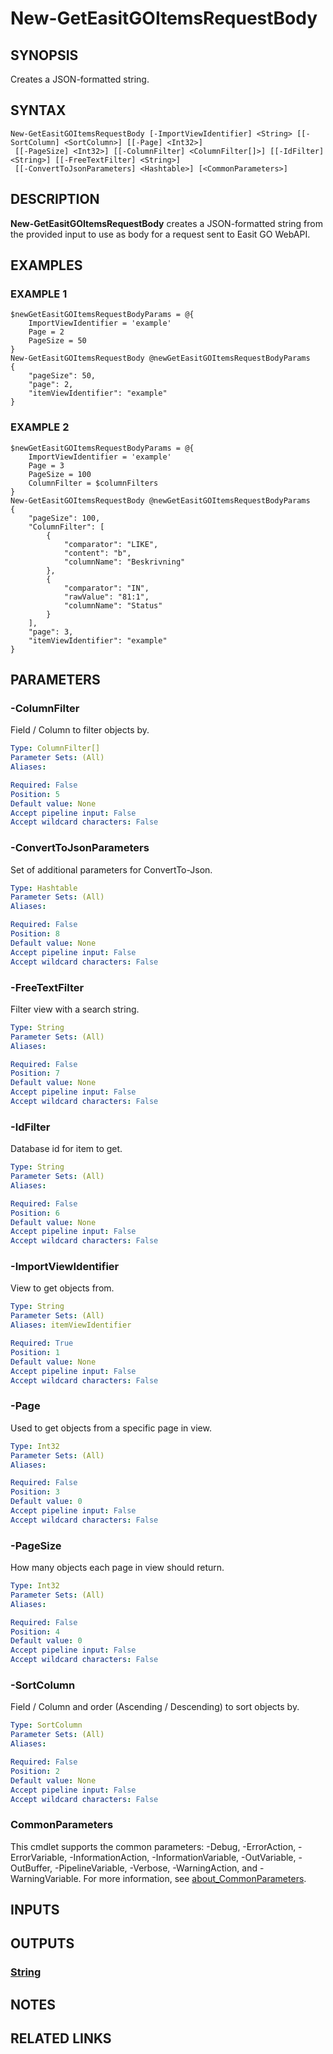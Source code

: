 # New-GetEasitGOItemsRequestBody

## SYNOPSIS
Creates a JSON-formatted string.

## SYNTAX

```
New-GetEasitGOItemsRequestBody [-ImportViewIdentifier] <String> [[-SortColumn] <SortColumn>] [[-Page] <Int32>]
 [[-PageSize] <Int32>] [[-ColumnFilter] <ColumnFilter[]>] [[-IdFilter] <String>] [[-FreeTextFilter] <String>]
 [[-ConvertToJsonParameters] <Hashtable>] [<CommonParameters>]
```

## DESCRIPTION
**New-GetEasitGOItemsRequestBody** creates a JSON-formatted string from the provided input to use as body for a request sent to Easit GO WebAPI.

## EXAMPLES

### EXAMPLE 1
```
$newGetEasitGOItemsRequestBodyParams = @{
    ImportViewIdentifier = 'example'
    Page = 2
    PageSize = 50
}
New-GetEasitGOItemsRequestBody @newGetEasitGOItemsRequestBodyParams
{
    "pageSize": 50,
    "page": 2,
    "itemViewIdentifier": "example"
}
```

### EXAMPLE 2
```
$newGetEasitGOItemsRequestBodyParams = @{
    ImportViewIdentifier = 'example'
    Page = 3
    PageSize = 100
    ColumnFilter = $columnFilters
}
New-GetEasitGOItemsRequestBody @newGetEasitGOItemsRequestBodyParams
{
    "pageSize": 100,
    "ColumnFilter": [
        {
            "comparator": "LIKE",
            "content": "b",
            "columnName": "Beskrivning"
        },
        {
            "comparator": "IN",
            "rawValue": "81:1",
            "columnName": "Status"
        }
    ],
    "page": 3,
    "itemViewIdentifier": "example"
}
```

## PARAMETERS

### -ColumnFilter
Field / Column to filter objects by.

```yaml
Type: ColumnFilter[]
Parameter Sets: (All)
Aliases:

Required: False
Position: 5
Default value: None
Accept pipeline input: False
Accept wildcard characters: False
```

### -ConvertToJsonParameters
Set of additional parameters for ConvertTo-Json.

```yaml
Type: Hashtable
Parameter Sets: (All)
Aliases:

Required: False
Position: 8
Default value: None
Accept pipeline input: False
Accept wildcard characters: False
```

### -FreeTextFilter
Filter view with a search string.

```yaml
Type: String
Parameter Sets: (All)
Aliases:

Required: False
Position: 7
Default value: None
Accept pipeline input: False
Accept wildcard characters: False
```

### -IdFilter
Database id for item to get.

```yaml
Type: String
Parameter Sets: (All)
Aliases:

Required: False
Position: 6
Default value: None
Accept pipeline input: False
Accept wildcard characters: False
```

### -ImportViewIdentifier
View to get objects from.

```yaml
Type: String
Parameter Sets: (All)
Aliases: itemViewIdentifier

Required: True
Position: 1
Default value: None
Accept pipeline input: False
Accept wildcard characters: False
```

### -Page
Used to get objects from a specific page in view.

```yaml
Type: Int32
Parameter Sets: (All)
Aliases:

Required: False
Position: 3
Default value: 0
Accept pipeline input: False
Accept wildcard characters: False
```

### -PageSize
How many objects each page in view should return.

```yaml
Type: Int32
Parameter Sets: (All)
Aliases:

Required: False
Position: 4
Default value: 0
Accept pipeline input: False
Accept wildcard characters: False
```

### -SortColumn
Field / Column and order (Ascending / Descending) to sort objects by.

```yaml
Type: SortColumn
Parameter Sets: (All)
Aliases:

Required: False
Position: 2
Default value: None
Accept pipeline input: False
Accept wildcard characters: False
```

### CommonParameters
This cmdlet supports the common parameters: -Debug, -ErrorAction, -ErrorVariable, -InformationAction, -InformationVariable, -OutVariable, -OutBuffer, -PipelineVariable, -Verbose, -WarningAction, and -WarningVariable. For more information, see [about_CommonParameters](http://go.microsoft.com/fwlink/?LinkID=113216).

## INPUTS

## OUTPUTS

### [String](https://learn.microsoft.com/en-us/dotnet/api/system.string)
## NOTES

## RELATED LINKS
